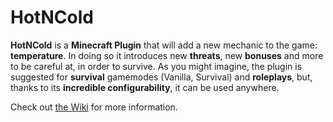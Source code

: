 # HotNCold
**HotNCold** is a **Minecraft Plugin** that will add a new mechanic to the game: **temperature**. In doing so it introduces new **threats**, new **bonuses** and more to be careful at, in order to survive. As you might imagine, the plugin is suggested for **survival** gamemodes (Vanilla, Survival) and **roleplays**, but, thanks to its **incredible configurability**, it can be used anywhere.

Check out [the Wiki](https://github.com/Fulminazzo/HotNCold/wiki) for more information.
